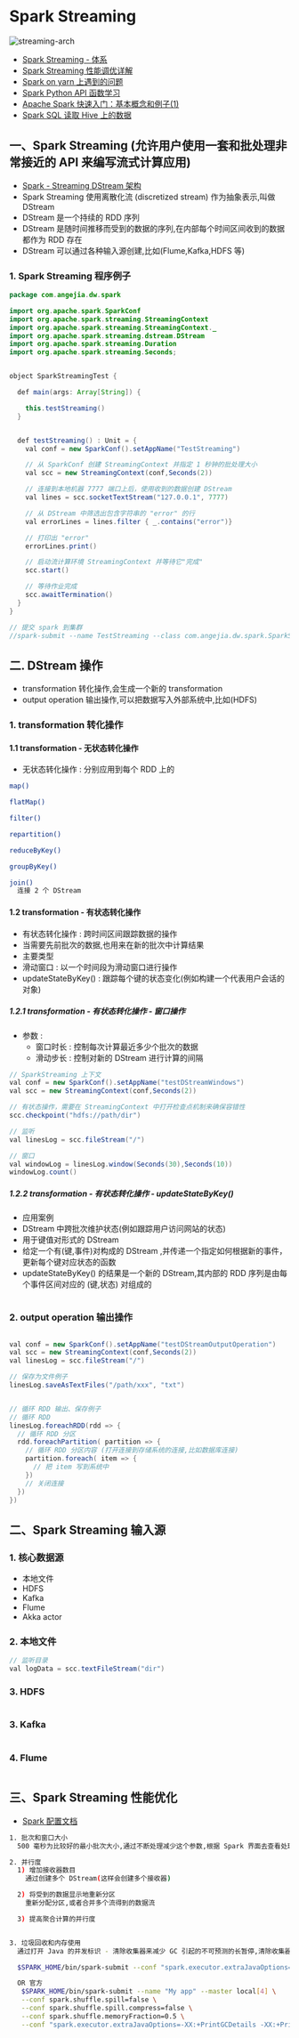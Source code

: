 # Spark Streaming

![streaming-arch](../../imgs/streaming-arch.png)

- [Spark Streaming - 体系](http://m.blog.csdn.net/article/details?id=37560609)
- [Spark Streaming 性能调优详解](http://www.iteblog.com/archives/1333)
- [Spark on yarn 上遇到的问题](http://www.iteblog.com/archives/1393)
- [Spark Python API 函数学习](http://www.iteblog.com/archives/1395)
- [Apache Spark 快速入门：基本概念和例子(1)](http://www.iteblog.com/archives/1408)
- [Spark SQL 读取 Hive 上的数据](http://www.iteblog.com/archives/1491)


## 一、Spark Streaming (允许用户使用一套和批处理非常接近的 API 来编写流式计算应用)

- [Spark - Streaming DStream 架构](https://www.processon.com/view/link/56c6d2fce4b0362f22cbe422)
- Spark Streaming 使用离散化流 (discretized stream) 作为抽象表示,叫做 DStream
- DStream 是一个持续的 RDD 序列
- DStream 是随时间推移而受到的数据的序列,在内部每个时间区间收到的数据都作为 RDD 存在
- DStream 可以通过各种输入源创建,比如(Flume,Kafka,HDFS 等)

### 1. Spark Streaming 程序例子

``` java
package com.angejia.dw.spark

import org.apache.spark.SparkConf
import org.apache.spark.streaming.StreamingContext
import org.apache.spark.streaming.StreamingContext._
import org.apache.spark.streaming.dstream.DStream
import org.apache.spark.streaming.Duration
import org.apache.spark.streaming.Seconds;


object SparkStreamingTest {

  def main(args: Array[String]) {

    this.testStreaming()
  }


  def testStreaming() : Unit = {
    val conf = new SparkConf().setAppName("TestStreaming")

    // 从 SparkConf 创建 StreamingContext 并指定 1 秒钟的批处理大小
    val scc = new StreamingContext(conf,Seconds(2))

    // 连接到本地机器 7777 端口上后，使用收到的数据创建 DStream
    val lines = scc.socketTextStream("127.0.0.1", 7777)

    // 从 DStream 中筛选出包含字符串的 "error" 的行
    val errorLines = lines.filter { _.contains("error")}

    // 打印出 "error"
    errorLines.print()

    // 启动流计算环境 StreamingContext 并等待它"完成"
    scc.start()

    // 等待作业完成
    scc.awaitTermination()
  }
}

// 提交 spark 到集群
//spark-submit --name TestStreaming --class com.angejia.dw.spark.SparkStreamingTest --master local[2] ./spark-test.jar


```


## 二. DStream 操作

- transformation 转化操作,会生成一个新的 transformation
- output operation 输出操作,可以把数据写入外部系统中,比如(HDFS)

### 1. transformation 转化操作

#### 1.1 transformation - 无状态转化操作

- 无状态转化操作 : 分别应用到每个 RDD 上的

``` sh
map()

flatMap()

filter()

repartition()

reduceByKey()

groupByKey()

join()
  连接 2 个 DStream

```

#### 1.2 transformation - 有状态转化操作

- 有状态转化操作 : 跨时间区间跟踪数据的操作
- 当需要先前批次的数据,也用来在新的批次中计算结果
- 主要类型
 - 滑动窗口 : 以一个时间段为滑动窗口进行操作
 - updateStateByKey() :  跟踪每个键的状态变化(例如构建一个代表用户会话的对象)

##### 1.2.1 transformation - 有状态转化操作 - 窗口操作

- 参数 :
  - 窗口时长 : 控制每次计算最近多少个批次的数据
  - 滑动步长 : 控制对新的 DStream 进行计算的间隔

``` java
// SparkStreaming 上下文
val conf = new SparkConf().setAppName("testDStreamWindows")
val scc = new StreamingContext(conf,Seconds(2))

// 有状态操作，需要在 StreamingContext 中打开检查点机制来确保容错性
scc.checkpoint("hdfs://path/dir")

// 监听
val linesLog = scc.fileStream("/")

// 窗口
val windowLog = linesLog.window(Seconds(30),Seconds(10))
windowLog.count()

```

##### 1.2.2 transformation - 有状态转化操作 - updateStateByKey()

- 应用案例
 - DStream 中跨批次维护状态(例如跟踪用户访问网站的状态)
- 用于键值对形式的 DStream
- 给定一个有(键,事件)对构成的 DStream ,并传递一个指定如何根据新的事件，更新每个键对应状态的函数
- updateStateByKey() 的结果是一个新的 DStream,其内部的 RDD 序列是由每个事件区间对应的 (键,状态) 对组成的

``` java


```

### 2. output operation 输出操作

``` java

val conf = new SparkConf().setAppName("testDStreamOutputOperation")
val scc = new StreamingContext(conf,Seconds(2))
val linesLog = scc.fileStream("/")

// 保存为文件例子
linesLog.saveAsTextFiles("/path/xxx", "txt")


// 循环 RDD 输出、保存例子
// 循环 RDD
linesLog.foreachRDD(rdd => {
  // 循环 RDD 分区
  rdd.foreachPartition( partition => {
    // 循环 RDD 分区内容 (打开连接到存储系统的连接,比如数据库连接)
    partition.foreach( item => {
      // 把 item 写到系统中
    })
    // 关闭连接
  })
})
```


## 二、Spark Streaming 输入源

### 1. 核心数据源

- 本地文件
- HDFS
- Kafka
- Flume
- Akka actor

### 2. 本地文件

``` java
// 监听目录
val logData = scc.textFileStream("dir")
```

### 3. HDFS

``` java

```

### 3. Kafka

``` java

```

### 4. Flume

``` java

```


## 三、Spark Streaming 性能优化

- [Spark 配置文档](http://spark.apache.org/docs/latest/configuration.html#application-properties)

``` sh
1. 批次和窗口大小
  500 毫秒为比较好的最小批次大小,通过不断处理减少这个参数,根据 Spark 界面去查看处理时间是否增加

2. 并行度
  1) 增加接收器数目
    通过创建多个 DStream(这样会创建多个接收器)

  2) 将受到的数据显示地重新分区
    重新分配分区,或者合并多个流得到的数据流

  3) 提高聚合计算的并行度


3. 垃圾回收和内存使用
  通过打开 Java 的并发标识 - 清除收集器来减少 GC 引起的不可预测的长暂停,清除收集器总体上会耗费更多的资源,但是会较少暂停的发生

  $SPARK_HOME/bin/spark-submit --conf "spark.executor.extraJavaOptions=-XX:+UseConcMarkSweepGC"

  OR 官方
   $SPARK_HOME/bin/spark-submit --name "My app" --master local[4] \
   --conf spark.shuffle.spill=false \
   --conf spark.shuffle.spill.compress=false \
   --conf spark.shuffle.memoryFraction=0.5 \
   --conf "spark.executor.extraJavaOptions=-XX:+PrintGCDetails -XX:+PrintGCTimeStamps"


```
